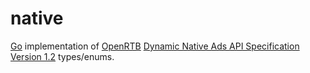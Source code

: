 # native

[Go](https://golang.org/) implementation of [OpenRTB](https://www.iab.com/guidelines/real-time-bidding-rtb-project/) [Dynamic Native Ads API
Specification Version 1.2](https://iabtechlab.com/wp-content/uploads/2016/07/OpenRTB-Native-Ads-Specification-Final-1.2.pdf) types/enums.
